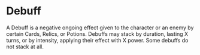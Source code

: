 # Debuff

A Debuff is a negative ongoing effect given to the character or an enemy by certain Cards, Relics, or Potions. Debuffs may stack by duration, lasting X turns, or by intensity, applying their effect with X power. Some debuffs do not stack at all.